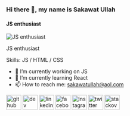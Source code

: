 ### Hi there 👋, my name is Sakawat Ullah
#### JS enthusiast
![JS enthusiast](https://media-exp1.licdn.com/dms/image/C4E16AQEHZnFxWuDIsw/profile-displaybackgroundimage-shrink_350_1400/0/1618385316512?e=1625702400&v=beta&t=LmOCSypLD2T5EG47nM8sKc_eDyr8OIR06En4dAJaRTU)

JS enthusiast

Skills: JS / HTML / CSS

- 🔭 I’m currently working on JS 
- 🌱 I’m currently learning React 
- 📫 How to reach me: sakawatullah@aol.com 


[<img src='https://cdn.jsdelivr.net/npm/simple-icons@3.0.1/icons/github.svg' alt='github' height='40'>](https://github.com/sakawatullah)  [<img src='https://cdn.jsdelivr.net/npm/simple-icons@3.0.1/icons/dev-dot-to.svg' alt='dev' height='40'>](https://dev.to/sakawatullah)  [<img src='https://cdn.jsdelivr.net/npm/simple-icons@3.0.1/icons/linkedin.svg' alt='linkedin' height='40'>](https://www.linkedin.com/in/sakawatullah/)  [<img src='https://cdn.jsdelivr.net/npm/simple-icons@3.0.1/icons/facebook.svg' alt='facebook' height='40'>](https://www.facebook.com/sakawatullah)  [<img src='https://cdn.jsdelivr.net/npm/simple-icons@3.0.1/icons/instagram.svg' alt='instagram' height='40'>](https://www.instagram.com/sakawat.ullah/)  [<img src='https://cdn.jsdelivr.net/npm/simple-icons@3.0.1/icons/twitter.svg' alt='twitter' height='40'>](https://twitter.com/sakawatullah)  [<img src='https://cdn.jsdelivr.net/npm/simple-icons@3.0.1/icons/stackoverflow.svg' alt='stackoverflow' height='40'>](https://stackoverflow.com/users/14243243)  
